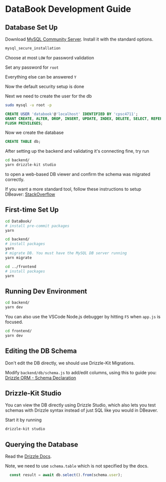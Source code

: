 # DataBook Development Guide

## Database Set Up

Download [MySQL Community Server](https://dev.mysql.com/downloads/mysql/). Install it with the standard options.

```bash
mysql_secure_installation
```
Choose at most `LOW` for password validation

Set any password for `root`

Everything else can be answered `Y`

Now the default security setup is done

Next we need to create the user for the db

```bash
sudo mysql -u root -p
```

```sql
CREATE USER 'databook'@'localhost' IDENTIFIED BY 'cpsc4711';
GRANT CREATE, ALTER, DROP, INSERT, UPDATE, INDEX, DELETE, SELECT, REFERENCES, RELOAD on *.* TO 'databook'@'localhost' WITH GRANT OPTION;
FLUSH PRIVILEGES;
```
Now we create the database
```sql
CREATE TABLE db;
```

After setting up the backend and validating it's connecting fine, try run 
```bash
cd backend/
yarn drizzle-kit studio
```
to open a web-based DB viewer and confirm the schema was migrated correctly.

If you want a more standard tool, follow these instructions to setup DBeaver: [StackOverflow](https://stackoverflow.com/questions/61749304/connection-between-dbeaver-mysql)


## First-time Set Up

```bash
cd DataBook/
# install pre-commit packages
yarn

cd backend/
# install packages
yarn
# migrate DB. You must have the MySQL DB server running
yarn migrate

cd ../frontend
# install packages
yarn
```

## Running Dev Environment

```bash
cd backend/
yarn dev
```

You can also use the VSCode Node.js debugger by hitting `F5` when `app.js` is focused.

```bash
cd frontend/
yarn dev
```

## Editing the DB Schema

Don't edit the DB directly, we should use Drizzle-Kit Migrations.

Modify `backend/db/schema.js` to add/edit columns, using this to guide you: [Drizzle ORM - Schema Declaration](https://orm.drizzle.team/docs/sql-schema-declaration)


## Drizzle-Kit Studio

You can view the DB directly using Drizzle Studio, which also lets you test schemas with Drizzle syntax instead of just SQL like you would in DBeaver.

Start it by running

```bash
drizzle-kit studio
```

## Querying the Database

Read the [Drizzle Docs](https://orm.drizzle.team/docs/select).

Note, we need to use `schema.table` which is not specified by the docs.
```javascript
  const result = await db.select().from(schema.user);
```

